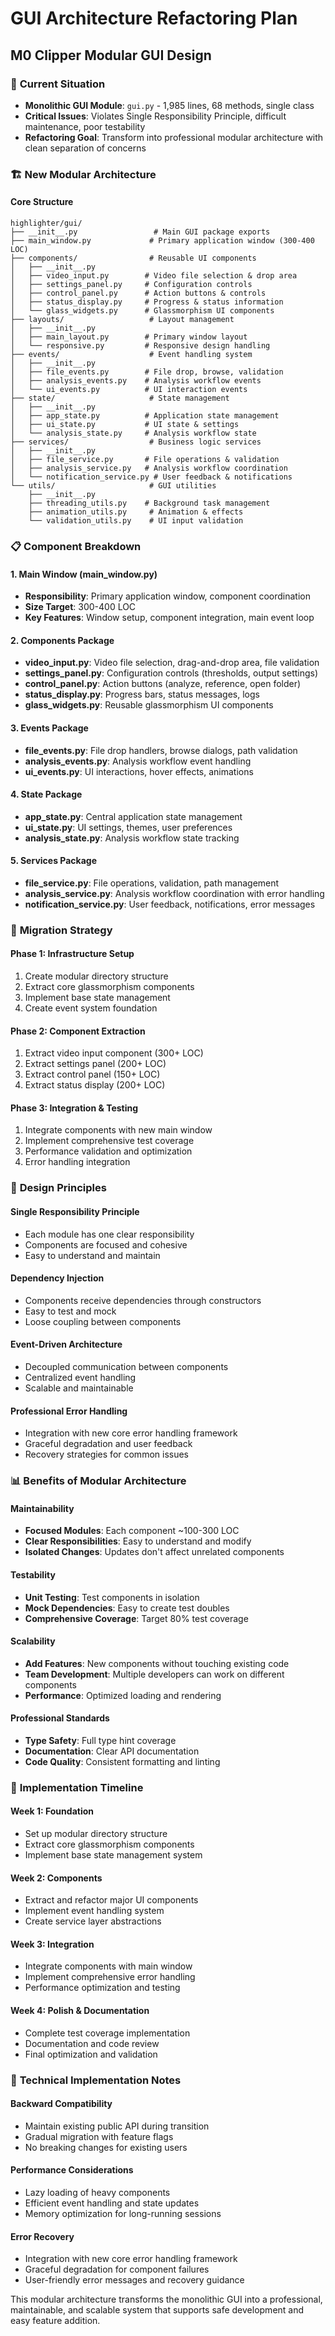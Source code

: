 # GUI Architecture Refactoring Plan
## M0 Clipper Modular GUI Design

### 🎯 **Current Situation**
- **Monolithic GUI Module**: `gui.py` - 1,985 lines, 68 methods, single class
- **Critical Issues**: Violates Single Responsibility Principle, difficult maintenance, poor testability
- **Refactoring Goal**: Transform into professional modular architecture with clean separation of concerns

### 🏗️ **New Modular Architecture**

#### **Core Structure**
```
highlighter/gui/
├── __init__.py                 # Main GUI package exports
├── main_window.py             # Primary application window (300-400 LOC)
├── components/                # Reusable UI components
│   ├── __init__.py
│   ├── video_input.py        # Video file selection & drop area
│   ├── settings_panel.py     # Configuration controls
│   ├── control_panel.py      # Action buttons & controls
│   ├── status_display.py     # Progress & status information
│   └── glass_widgets.py      # Glassmorphism UI components
├── layouts/                   # Layout management
│   ├── __init__.py
│   ├── main_layout.py        # Primary window layout
│   └── responsive.py         # Responsive design handling
├── events/                    # Event handling system
│   ├── __init__.py
│   ├── file_events.py        # File drop, browse, validation
│   ├── analysis_events.py    # Analysis workflow events
│   └── ui_events.py          # UI interaction events
├── state/                     # State management
│   ├── __init__.py
│   ├── app_state.py          # Application state management
│   ├── ui_state.py           # UI state & settings
│   └── analysis_state.py     # Analysis workflow state
├── services/                  # Business logic services
│   ├── __init__.py
│   ├── file_service.py       # File operations & validation
│   ├── analysis_service.py   # Analysis workflow coordination
│   └── notification_service.py # User feedback & notifications
└── utils/                     # GUI utilities
    ├── __init__.py
    ├── threading_utils.py    # Background task management
    ├── animation_utils.py     # Animation & effects
    └── validation_utils.py    # UI input validation
```

### 📋 **Component Breakdown**

#### **1. Main Window (main_window.py)**
- **Responsibility**: Primary application window, component coordination
- **Size Target**: 300-400 LOC
- **Key Features**: Window setup, component integration, main event loop

#### **2. Components Package**
- **video_input.py**: Video file selection, drag-and-drop area, file validation
- **settings_panel.py**: Configuration controls (thresholds, output settings)
- **control_panel.py**: Action buttons (analyze, reference, open folder)
- **status_display.py**: Progress bars, status messages, logs
- **glass_widgets.py**: Reusable glassmorphism UI components

#### **3. Events Package**
- **file_events.py**: File drop handlers, browse dialogs, path validation
- **analysis_events.py**: Analysis workflow event handling
- **ui_events.py**: UI interactions, hover effects, animations

#### **4. State Package**
- **app_state.py**: Central application state management
- **ui_state.py**: UI settings, themes, user preferences
- **analysis_state.py**: Analysis workflow state tracking

#### **5. Services Package**
- **file_service.py**: File operations, validation, path management
- **analysis_service.py**: Analysis workflow coordination with error handling
- **notification_service.py**: User feedback, notifications, error messages

### 🔄 **Migration Strategy**

#### **Phase 1: Infrastructure Setup**
1. Create modular directory structure
2. Extract core glassmorphism components
3. Implement base state management
4. Create event system foundation

#### **Phase 2: Component Extraction**
1. Extract video input component (300+ LOC)
2. Extract settings panel (200+ LOC)
3. Extract control panel (150+ LOC)
4. Extract status display (200+ LOC)

#### **Phase 3: Integration & Testing**
1. Integrate components with new main window
2. Implement comprehensive test coverage
3. Performance validation and optimization
4. Error handling integration

### 🎨 **Design Principles**

#### **Single Responsibility Principle**
- Each module has one clear responsibility
- Components are focused and cohesive
- Easy to understand and maintain

#### **Dependency Injection**
- Components receive dependencies through constructors
- Easy to test and mock
- Loose coupling between components

#### **Event-Driven Architecture**
- Decoupled communication between components
- Centralized event handling
- Scalable and maintainable

#### **Professional Error Handling**
- Integration with new core error handling framework
- Graceful degradation and user feedback
- Recovery strategies for common issues

### 📊 **Benefits of Modular Architecture**

#### **Maintainability**
- **Focused Modules**: Each component ~100-300 LOC
- **Clear Responsibilities**: Easy to understand and modify
- **Isolated Changes**: Updates don't affect unrelated components

#### **Testability**
- **Unit Testing**: Test components in isolation
- **Mock Dependencies**: Easy to create test doubles
- **Comprehensive Coverage**: Target 80% test coverage

#### **Scalability**
- **Add Features**: New components without touching existing code
- **Team Development**: Multiple developers can work on different components
- **Performance**: Optimized loading and rendering

#### **Professional Standards**
- **Type Safety**: Full type hint coverage
- **Documentation**: Clear API documentation
- **Code Quality**: Consistent formatting and linting

### 🚀 **Implementation Timeline**

#### **Week 1: Foundation**
- Set up modular directory structure
- Extract core glassmorphism components
- Implement base state management system

#### **Week 2: Components**
- Extract and refactor major UI components
- Implement event handling system
- Create service layer abstractions

#### **Week 3: Integration**
- Integrate components with main window
- Implement comprehensive error handling
- Performance optimization and testing

#### **Week 4: Polish & Documentation**
- Complete test coverage implementation
- Documentation and code review
- Final optimization and validation

### 🔧 **Technical Implementation Notes**

#### **Backward Compatibility**
- Maintain existing public API during transition
- Gradual migration with feature flags
- No breaking changes for existing users

#### **Performance Considerations**
- Lazy loading of heavy components
- Efficient event handling and state updates
- Memory optimization for long-running sessions

#### **Error Recovery**
- Integration with new core error handling framework
- Graceful degradation for component failures
- User-friendly error messages and recovery guidance

This modular architecture transforms the monolithic GUI into a professional, maintainable, and scalable system that supports safe development and easy feature addition.